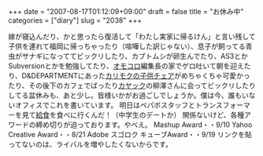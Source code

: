 +++
date = "2007-08-17T01:12:09+09:00"
draft = false
title = "お休み中"
categories = ["diary"]
slug = "2038"
+++

嫁が寝込んだり、かと思ったら復活して「わたし実家に帰るけん」と言い残して子供を連れて福岡に帰っちゃったり（喧嘩した訳じゃない）、息子が飼ってる青虫がサナギになっててビックリしたり、カブトムシが卵生んでたり、AS3とかSubversionとかを勉強してたり、<a href="http://omocoro.jp" target="_blank">オモコロ</a>編集長の家でゲロ吐いて朝を迎えたり、D&DEPARTMENTにあった<a href="http://web.d-department.jp/shop/blog/2007/08/k_1.html" target="_blank">カリモクの子供チェア</a>がめちゃくちゃ可愛かったり、その後下のカフェでばったり<a href="http://www.kayac.com/" target="_blank">カヤック</a>の柳澤さんに会ってビックリしたりしてる盆休みも、あと少し。皆様いかがお過ごしでしょうか。僕は今、誰もいないオフィスでこれを書いています。
明日はペパボスタッフとトランスフォーマーを見て<a href="http://www.kyusyokutoban.com/kyusyoku/index.htm" target="_blank">給食</a>を食べに行くんだ！（中学生のデートか）
関係ないけど、各種アワードの締め切りが迫っております。やべえ。
Mashup Award・・9/10
Yahoo Creative Award・・8/21
Adobe スゴロク キューブAward・・9/19
リンクを貼ってないのは、ライバルを増やしたくないからです。

